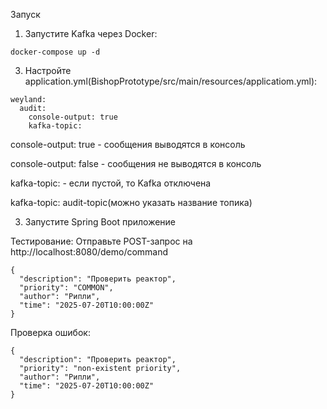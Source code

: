 Запуск
1. Запустите Kafka через Docker:
 ```
docker-compose up -d
```
3. Настройте application.yml(BishopPrototype/src/main/resources/applicatiom.yml):
```
weyland:
  audit:
    console-output: true
    kafka-topic:
```
console-output: true - сообщения выводятся в консоль

console-output: false - сообщения не выводятся в консоль

kafka-topic: - если пустой, то Kafka отключена

kafka-topic: audit-topic(можно указать название топика)

3. Запустите Spring Boot приложение

Тестирование:
Отправьте POST-запрос на http://localhost:8080/demo/command
```
{
  "description": "Проверить реактор",
  "priority": "COMMON",
  "author": "Рипли",
  "time": "2025-07-20T10:00:00Z"
}
```
Проверка ошибок:
```
{
  "description": "Проверить реактор",
  "priority": "non-existent priority",
  "author": "Рипли",
  "time": "2025-07-20T10:00:00Z"
}
```
